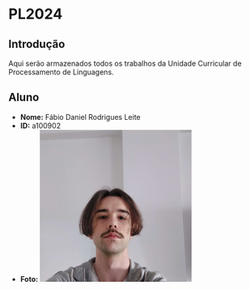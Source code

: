 # PL2024

## Introdução 
Aqui serão armazenados todos os trabalhos da Unidade Curricular de Processamento de Linguagens.

## Aluno

- **Nome:** Fábio Daniel Rodrigues Leite
- **ID:** a100902
- **Foto:** <img src="pic.jpg" alt="Fotografia do aluno" width="300" height="300">